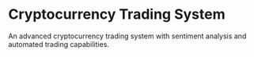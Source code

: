# Cryptocurrency Trading System

An advanced cryptocurrency trading system with sentiment analysis and automated trading capabilities.
